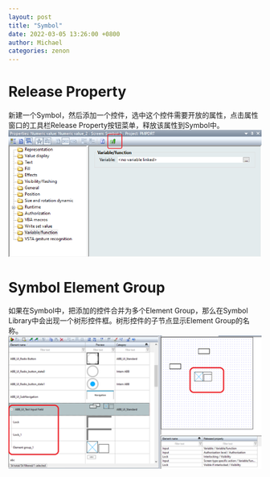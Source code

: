 ```yaml
---
layout: post
title: "Symbol"
date: 2022-03-05 13:26:00 +0800
author: Michael
categories: zenon
---
```


# Release Property
新建一个Symbol，然后添加一个控件，选中这个控件需要开放的属性，点击属性窗口的工具栏Release Property按钮菜单，释放该属性到Symbol中。  
![日志文件夹](/assets/zenon/SymbolReleaseProperty.png) 

# Symbol Element Group
如果在Symbol中，把添加的控件合并为多个Element Group，那么在Symbol Library中会出现一个树形控件框。树形控件的子节点显示Element Group的名称。  
![日志文件夹](/assets/zenon/SymbolElementGroup.png) 


